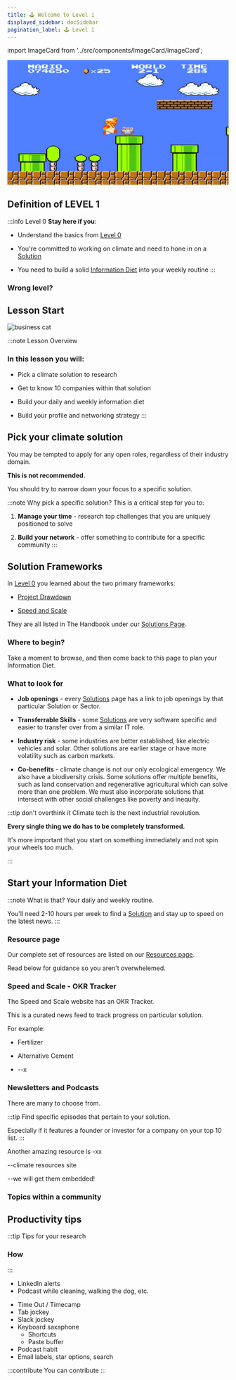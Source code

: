 ```yaml
---
title: 🕹️ Welcome to Level 1
displayed_sidebar: docSidebar
pagination_label: 🕹️ Level 1
---
```

import ImageCard from '../src/components/ImageCard/ImageCard';

![video game pic](../static/img/level-1-mario.jpg)
## Definition of LEVEL 1


:::info Level 0
**Stay here if you**:

- Understand the basics from [Level 0](level-0)

- You're committed to working on climate and need to hone in on a [Solution](#pick-your-climate-solution)

- You need to build a solid [Information Diet](#start-your-information-diet) into your weekly routine 
:::

### Wrong level?

<div style={{ display: 'flex', flexWrap: 'wrap'}}>
    <ImageCard
    title="Back to Level 0"
    description="You still need the basics"
    imageUrl="img/climate-tech-level-0-mario.jpg"
    linkUrl="level-0"
    />
    <ImageCard
    title="Skip to Level 2"
    description="You already picked your climate solution"
    imageUrl="img/level-2-mario.jpg"
    linkUrl="level-2"
    />
</div>

## Lesson Start

![business cat](/img/business-cat.jpg)

:::note Lesson Overview
### In this lesson you will:
- Pick a climate solution to research

- Get to know 10 companies within that solution

- Build your daily and weekly information diet

- Build your profile and networking strategy
:::

## Pick your climate solution

You may be tempted to apply for any open roles, regardless of their industry domain.

**This is not recommended.**

You should try to narrow down your focus to a specific solution.

:::note Why pick a specific solution?
This is a critical step for you to:
1. **Manage your time** -  research top challenges that you are uniquely positioned to solve

2. **Build your network** - offer something to contribute for a specific community
:::

## Solution Frameworks

In [Level 0](level-0) you learned about the two primary frameworks:

- [Project Drawdown](level-0#project-drawdown)

- [Speed and Scale](level-0#speed-and-scale)

They are all listed in The Handbook under our [Solutions Page](Solutions).

### Where to begin?

Take a moment to browse, and then come back to this page to plan your Information Diet.


<ImageCard
  title="Climate Solutions"
  description="An overview of all 12 sectors and 93 climate solutions"
  imageUrl="/img/aigen-robotics.png"
  linkUrl="/solutions"
/>

### What to look for

- **Job openings** - every [Solutions](solutions) page has a link to job openings by that particular Solution or Sector.

- **Transferrable Skills** - some [Solutions](solutions) are very software specific and easier to transfer over from a similar IT role.

<!-- ??climate papa article. -->

- **Industry risk** - some industries are better established, like electric vehicles and solar. Other solutions are earlier stage or have more volatility such as carbon markets.

- **Co-benefits** - climate change is not our only ecological emergency. We also have a biodiversity crisis. Some solutions offer multiple benefits, such as land conservation and regenerative agricultural which can solve more than one problem. We must also incorporate solutions that intersect with other social challenges like poverty and inequity.

<!-- ### Example Trends

- **Electric vehicles** - 

- **Electric utilities** - 

- **Solar** - 

- **Heat Pumps** -

- **Hydrogren** - 

- **Food and Agriculture**

These are just a few examples to get you thinking. -->

:::tip don't overthink it
Climate tech is the next industrial revolution.

**Every single thing we do has to be completely transformed.**

It's more important that you start on something immediately and not spin your wheels too much.

:::

## Start your Information Diet
:::note What is that?
Your daily and weekly routine.

You'll need 2-10 hours per week to find a [Solution](solutions) and stay up to speed on the latest news.
:::

### Resource page

Our complete set of resources are listed on our [Resources page](resources).

Read below for guidance so you aren't overwhelemed.

<div style={{ display: 'flex', flexWrap: 'wrap'}}>

<ImageCard
  title="Resources"
  description="Newsletters, podcasts, media coverage, and other materials."
  imageUrl="/img/healthy-lifestyle.jpg"
  linkUrl="/resources"
/>
</div>

### Speed and Scale - OKR Tracker

The Speed and Scale website has an OKR Tracker.

This is a curated news feed to track progress on particular solution.

For example:

- Fertilizer

- Alternative Cement

- --x

### Newsletters and Podcasts

There are many to choose from.

:::tip
Find specific episodes that pertain to your solution.

Especially if it features a founder or investor for a company on your top 10 list.
:::

Another amazing resource is -xx


--climate resources site

--we will get them embedded!

### Topics within a community


## Productivity tips

<!--[video]-->
:::tip Tips for your research
### How
:::
 - LinkedIn alerts
 - Podcast while cleaning, walking the dog, etc.


* Time Out / Timecamp
* Tab jockey
* Slack jockey
* Keyboard saxaphone
	* Shortcuts
	* Paste buffer
* Podcast habit
* Email labels, star options, search


:::contribute
You can contribute
:::